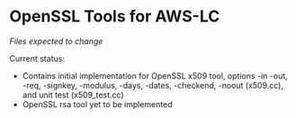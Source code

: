 # OpenSSL Tools for AWS-LC
*Files expected to change*

Current status:
* Contains initial implementation for OpenSSL x509 tool, options -in -out, -req, -signkey, -modulus, -days, -dates,
  -checkend, -noout (x509.cc), and unit test (x509_test.cc)
* OpenSSL rsa tool yet to be implemented
